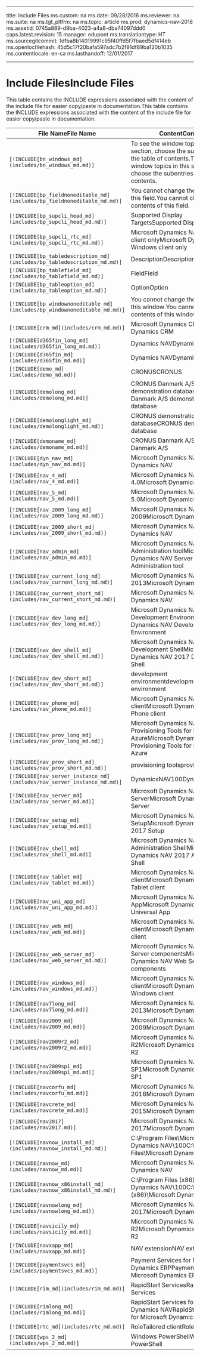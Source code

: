
---
title: Include Files
ms.custom: na
ms.date: 09/28/2016
ms.reviewer: na
ms.suite: na
ms.tgt_pltfrm: na
ms.topic: article
ms.prod: dynamics-nav-2018
ms.assetid: 0745a889-d9ba-4023-a4a8-dba74097ddd0
caps.latest.revision: 15
manager: edupont
ms.translationtype: HT
ms.sourcegitcommit: 1dfba8b14019991c95f40ffd5f7fbaed5df414eb
ms.openlocfilehash: 45d5c17f20bafa597adc7b2f91df89ba120b1035
ms.contentlocale: en-ca
ms.lasthandoff: 12/01/2017

---

# <a name="include-files"></a><span data-ttu-id="0b81b-102">Include Files</span><span class="sxs-lookup"><span data-stu-id="0b81b-102">Include Files</span></span>

<span data-ttu-id="0b81b-103">This table contains the INCLUDE expressions associated with the content of the include file for easier copy/paste in documentation.</span><span class="sxs-lookup"><span data-stu-id="0b81b-103">This table contains the INCLUDE expressions associated with the content of the include file for easier copy/paste in documentation.</span></span>

|<span data-ttu-id="0b81b-104">File Name</span><span class="sxs-lookup"><span data-stu-id="0b81b-104">File Name</span></span>   |<span data-ttu-id="0b81b-105">Content</span><span class="sxs-lookup"><span data-stu-id="0b81b-105">Content</span></span>  |
|------------|---------|
|`[!INCLUDE[bn_windows_md](includes/bn_windows_md.md)]`|<span data-ttu-id="0b81b-106">To see the window topics in this section, choose the subentries in the table of contents.</span><span class="sxs-lookup"><span data-stu-id="0b81b-106">To see the window topics in this section, choose the subentries in the table of contents.</span></span>|
|`[!INCLUDE[bp_fieldnoneditable_md](includes/bp_fieldnoneditable_md.md)]`|<span data-ttu-id="0b81b-107">You cannot change the contents of this field.</span><span class="sxs-lookup"><span data-stu-id="0b81b-107">You cannot change the contents of this field.</span></span>|
|`[!INCLUDE[bp_supcli_head_md](includes/bp_supcli_head_md.md)]`|<span data-ttu-id="0b81b-108">Supported Display Targets</span><span class="sxs-lookup"><span data-stu-id="0b81b-108">Supported Display Targets</span></span>|
|`[!INCLUDE[bp_supcli_rtc_md](includes/bp_supcli_rtc_md.md)]`|<span data-ttu-id="0b81b-109">Microsoft Dynamics NAV Windows client only</span><span class="sxs-lookup"><span data-stu-id="0b81b-109">Microsoft Dynamics NAV Windows client only</span></span>|
|`[!INCLUDE[bp_tabledescription_md](includes/bp_tabledescription_md.md)]`|<span data-ttu-id="0b81b-110">Description</span><span class="sxs-lookup"><span data-stu-id="0b81b-110">Description</span></span>| 
|`[!INCLUDE[bp_tablefield_md](includes/bp_tablefield_md.md)]`|<span data-ttu-id="0b81b-111">Field</span><span class="sxs-lookup"><span data-stu-id="0b81b-111">Field</span></span>|
|`[!INCLUDE[bp_tableoption_md](includes/bp_tableoption_md.md)]`|<span data-ttu-id="0b81b-112">Option</span><span class="sxs-lookup"><span data-stu-id="0b81b-112">Option</span></span>|
|`[!INCLUDE[bp_windownoneditable_md](includes/bp_windownoneditable_md.md)]`|<span data-ttu-id="0b81b-113">You cannot change the contents of this window.</span><span class="sxs-lookup"><span data-stu-id="0b81b-113">You cannot change the contents of this window.</span></span>|
|`[!INCLUDE[crm_md](includes/crm_md.md)]`|<span data-ttu-id="0b81b-114">Microsoft Dynamics CRM</span><span class="sxs-lookup"><span data-stu-id="0b81b-114">Microsoft Dynamics CRM</span></span>|
|`[!INCLUDE[d365fin_long_md](includes/d365fin_long_md.md)]`|<span data-ttu-id="0b81b-115">Dynamics NAV</span><span class="sxs-lookup"><span data-stu-id="0b81b-115">Dynamics NAV</span></span>|
|`[!INCLUDE[d365fin_md](includes/d365fin_md.md)]`|<span data-ttu-id="0b81b-116">Dynamics NAV</span><span class="sxs-lookup"><span data-stu-id="0b81b-116">Dynamics NAV</span></span>|
|`[!INCLUDE[demo_md](includes/demo_md.md)]`|<span data-ttu-id="0b81b-117">CRONUS</span><span class="sxs-lookup"><span data-stu-id="0b81b-117">CRONUS</span></span>|
|`[!INCLUDE[demolong_md](includes/demolong_md.md)]`|<span data-ttu-id="0b81b-118">CRONUS Danmark A/S demonstration database</span><span class="sxs-lookup"><span data-stu-id="0b81b-118">CRONUS Danmark A/S demonstration database</span></span>|
|`[!INCLUDE[demolonglight_md](includes/demolonglight_md.md)]`|<span data-ttu-id="0b81b-119">CRONUS demonstration database</span><span class="sxs-lookup"><span data-stu-id="0b81b-119">CRONUS demonstration database</span></span>|
|`[!INCLUDE[demoname_md](includes/demoname_md.md)]`|<span data-ttu-id="0b81b-120">CRONUS Danmark A/S</span><span class="sxs-lookup"><span data-stu-id="0b81b-120">CRONUS Danmark A/S</span></span>|
|`[!INCLUDE[dyn_nav_md](includes/dyn_nav_md.md)]`|<span data-ttu-id="0b81b-121">Microsoft Dynamics NAV</span><span class="sxs-lookup"><span data-stu-id="0b81b-121">Microsoft Dynamics NAV</span></span>|
|`[!INCLUDE[nav_4_md](includes/nav_4_md.md)]`|<span data-ttu-id="0b81b-122">Microsoft Dynamics NAV 4.0</span><span class="sxs-lookup"><span data-stu-id="0b81b-122">Microsoft Dynamics NAV 4.0</span></span>|
|`[!INCLUDE[nav_5_md](includes/nav_5_md.md)]`|<span data-ttu-id="0b81b-123">Microsoft Dynamics NAV 5.0</span><span class="sxs-lookup"><span data-stu-id="0b81b-123">Microsoft Dynamics NAV 5.0</span></span>|
|`[!INCLUDE[nav_2009_long_md](includes/nav_2009_long_md.md)]`|<span data-ttu-id="0b81b-124">Microsoft Dynamics NAV 2009</span><span class="sxs-lookup"><span data-stu-id="0b81b-124">Microsoft Dynamics NAV 2009</span></span>|
|`[!INCLUDE[nav_2009_short_md](includes/nav_2009_short_md.md)]`|<span data-ttu-id="0b81b-125">Microsoft Dynamics NAV</span><span class="sxs-lookup"><span data-stu-id="0b81b-125">Microsoft Dynamics NAV</span></span>|
|`[!INCLUDE[nav_admin_md](includes/nav_admin_md.md)]`|<span data-ttu-id="0b81b-126">Microsoft Dynamics NAV Server Administration tool</span><span class="sxs-lookup"><span data-stu-id="0b81b-126">Microsoft Dynamics NAV Server Administration tool</span></span>|
|`[!INCLUDE[nav_current_long_md](includes/nav_current_long_md.md)]`|<span data-ttu-id="0b81b-127">Microsoft Dynamics NAV 2013</span><span class="sxs-lookup"><span data-stu-id="0b81b-127">Microsoft Dynamics NAV 2013</span></span>|
|`[!INCLUDE[nav_current_short_md](includes/nav_current_short_md.md)]`|<span data-ttu-id="0b81b-128">Microsoft Dynamics NAV</span><span class="sxs-lookup"><span data-stu-id="0b81b-128">Microsoft Dynamics NAV</span></span>|
|`[!INCLUDE[nav_dev_long_md](includes/nav_dev_long_md.md)]`|<span data-ttu-id="0b81b-129">Microsoft Dynamics NAV Development Environment</span><span class="sxs-lookup"><span data-stu-id="0b81b-129">Microsoft Dynamics NAV Development Environment</span></span>|
|`[!INCLUDE[nav_dev_shell_md](includes/nav_dev_shell_md.md)]`|<span data-ttu-id="0b81b-130">Microsoft Dynamics NAV 2017 Development Shell</span><span class="sxs-lookup"><span data-stu-id="0b81b-130">Microsoft Dynamics NAV 2017 Development Shell</span></span>|
|`[!INCLUDE[nav_dev_short_md](includes/nav_dev_short_md.md)]`|<span data-ttu-id="0b81b-131">development environment</span><span class="sxs-lookup"><span data-stu-id="0b81b-131">development environment</span></span>|
|`[!INCLUDE[nav_phone_md](includes/nav_phone_md.md)]`|<span data-ttu-id="0b81b-132">Microsoft Dynamics NAV Phone client</span><span class="sxs-lookup"><span data-stu-id="0b81b-132">Microsoft Dynamics NAV Phone client</span></span>|
|`[!INCLUDE[nav_prov_long_md](includes/nav_prov_long_md.md)]`|<span data-ttu-id="0b81b-133">Microsoft Dynamics NAV Provisioning Tools for Microsoft Azure</span><span class="sxs-lookup"><span data-stu-id="0b81b-133">Microsoft Dynamics NAV Provisioning Tools for Microsoft Azure</span></span>|
|`[!INCLUDE[nav_prov_short_md](includes/nav_prov_short_md.md)]`|<span data-ttu-id="0b81b-134">provisioning tools</span><span class="sxs-lookup"><span data-stu-id="0b81b-134">provisioning tools</span></span>|
|`[!INCLUDE[nav_server_instance_md](includes/nav_server_instance_md.md)]`|<span data-ttu-id="0b81b-135">DynamicsNAV100</span><span class="sxs-lookup"><span data-stu-id="0b81b-135">DynamicsNAV100</span></span>|
|`[!INCLUDE[nav_server_md](includes/nav_server_md.md)]`|<span data-ttu-id="0b81b-136">Microsoft Dynamics NAV Server</span><span class="sxs-lookup"><span data-stu-id="0b81b-136">Microsoft Dynamics NAV Server</span></span>|
|`[!INCLUDE[nav_setup_md](includes/nav_setup_md.md)]`|<span data-ttu-id="0b81b-137">Microsoft Dynamics NAV 2017 Setup</span><span class="sxs-lookup"><span data-stu-id="0b81b-137">Microsoft Dynamics NAV 2017 Setup</span></span>|
|`[!INCLUDE[nav_shell_md](includes/nav_shell_md.md)]`|<span data-ttu-id="0b81b-138">Microsoft Dynamics NAV 2017 Administration Shell</span><span class="sxs-lookup"><span data-stu-id="0b81b-138">Microsoft Dynamics NAV 2017 Administration Shell</span></span>|
|`[!INCLUDE[nav_tablet_md](includes/nav_tablet_md.md)]`|<span data-ttu-id="0b81b-139">Microsoft Dynamics NAV Tablet client</span><span class="sxs-lookup"><span data-stu-id="0b81b-139">Microsoft Dynamics NAV Tablet client</span></span>|
|`[!INCLUDE[nav_uni_app_md](includes/nav_uni_app_md.md)]`|<span data-ttu-id="0b81b-140">Microsoft Dynamics NAV Universal App</span><span class="sxs-lookup"><span data-stu-id="0b81b-140">Microsoft Dynamics NAV Universal App</span></span>|
|`[!INCLUDE[nav_web_md](includes/nav_web_md.md)]`|<span data-ttu-id="0b81b-141">Microsoft Dynamics NAV Web client</span><span class="sxs-lookup"><span data-stu-id="0b81b-141">Microsoft Dynamics NAV Web client</span></span>|
|`[!INCLUDE[nav_web_server_md](includes/nav_web_server_md.md)]`|<span data-ttu-id="0b81b-142">Microsoft Dynamics NAV Web Server components</span><span class="sxs-lookup"><span data-stu-id="0b81b-142">Microsoft Dynamics NAV Web Server components</span></span>|
|`[!INCLUDE[nav_windows_md](includes/nav_windows_md.md)]`|<span data-ttu-id="0b81b-143">Microsoft Dynamics NAV Windows client</span><span class="sxs-lookup"><span data-stu-id="0b81b-143">Microsoft Dynamics NAV Windows client</span></span>|
|`[!INCLUDE[nav7long_md](includes/nav7long_md.md)]`|<span data-ttu-id="0b81b-144">Microsoft Dynamics NAV 2013</span><span class="sxs-lookup"><span data-stu-id="0b81b-144">Microsoft Dynamics NAV 2013</span></span>|
|`[!INCLUDE[nav2009_md](includes/nav2009_md.md)]`|<span data-ttu-id="0b81b-145">Microsoft Dynamics NAV 2009</span><span class="sxs-lookup"><span data-stu-id="0b81b-145">Microsoft Dynamics NAV 2009</span></span>|
|`[!INCLUDE[nav2009r2_md](includes/nav2009r2_md.md)]`|<span data-ttu-id="0b81b-146">Microsoft Dynamics NAV 2009 R2</span><span class="sxs-lookup"><span data-stu-id="0b81b-146">Microsoft Dynamics NAV 2009 R2</span></span>|
|`[!INCLUDE[nav2009sp1_md](includes/nav2009sp1_md.md)]`|<span data-ttu-id="0b81b-147">Microsoft Dynamics NAV 2009 SP1</span><span class="sxs-lookup"><span data-stu-id="0b81b-147">Microsoft Dynamics NAV 2009 SP1</span></span>|
|`[!INCLUDE[navcorfu_md](includes/navcorfu_md.md)]`|<span data-ttu-id="0b81b-148">Microsoft Dynamics NAV 2016</span><span class="sxs-lookup"><span data-stu-id="0b81b-148">Microsoft Dynamics NAV 2016</span></span>|
|`[!INCLUDE[navcrete_md](includes/navcrete_md.md)]`|<span data-ttu-id="0b81b-149">Microsoft Dynamics NAV 2015</span><span class="sxs-lookup"><span data-stu-id="0b81b-149">Microsoft Dynamics NAV 2015</span></span>|
|`[!INCLUDE[nav2017](includes/nav2017.md)]`|<span data-ttu-id="0b81b-150">Microsoft Dynamics NAV 2017</span><span class="sxs-lookup"><span data-stu-id="0b81b-150">Microsoft Dynamics NAV 2017</span></span>|
|`[!INCLUDE[navnow_install_md](includes/navnow_install_md.md)]`|<span data-ttu-id="0b81b-151">C:\\Program Files\\Microsoft Dynamics NAV\\100</span><span class="sxs-lookup"><span data-stu-id="0b81b-151">C:\\Program Files\\Microsoft Dynamics NAV\\100</span></span>|
|`[!INCLUDE[navnow_md](includes/navnow_md.md)]`|<span data-ttu-id="0b81b-152">Microsoft Dynamics NAV</span><span class="sxs-lookup"><span data-stu-id="0b81b-152">Microsoft Dynamics NAV</span></span>|
|`[!INCLUDE[navnow_x86install_md](includes/navnow_x86install_md.md)]`|<span data-ttu-id="0b81b-153">C:\\Program Files \(x86\)\\Microsoft Dynamics NAV\\100</span><span class="sxs-lookup"><span data-stu-id="0b81b-153">C:\\Program Files \(x86\)\\Microsoft Dynamics NAV\\100</span></span>|
|`[!INCLUDE[navnowlong_md](includes/navnowlong_md.md)]`|<span data-ttu-id="0b81b-154">Microsoft Dynamics NAV 2017</span><span class="sxs-lookup"><span data-stu-id="0b81b-154">Microsoft Dynamics NAV 2017</span></span>|
|`[!INCLUDE[navsicily_md](includes/navsicily_md.md)]`|<span data-ttu-id="0b81b-155">Microsoft Dynamics NAV 2013 R2</span><span class="sxs-lookup"><span data-stu-id="0b81b-155">Microsoft Dynamics NAV 2013 R2</span></span>|
|`[!INCLUDE[navxapp_md](includes/navxapp_md.md)]`|<span data-ttu-id="0b81b-156">NAV extension</span><span class="sxs-lookup"><span data-stu-id="0b81b-156">NAV extension</span></span>|
|`[!INCLUDE[paymentsvcs_md](includes/paymentsvcs_md.md)]`|<span data-ttu-id="0b81b-157">Payment Services for Microsoft Dynamics ERP</span><span class="sxs-lookup"><span data-stu-id="0b81b-157">Payment Services for Microsoft Dynamics ERP</span></span>|
|`[!INCLUDE[rim_md](includes/rim_md.md)]`|<span data-ttu-id="0b81b-158">RapidStart Services</span><span class="sxs-lookup"><span data-stu-id="0b81b-158">RapidStart Services</span></span>|
|`[!INCLUDE[rimlong_md](includes/rimlong_md.md)]`|<span data-ttu-id="0b81b-159">RapidStart Services for Microsoft Dynamics NAV</span><span class="sxs-lookup"><span data-stu-id="0b81b-159">RapidStart Services for Microsoft Dynamics NAV</span></span>|
|`[!INCLUDE[rtc_md](includes/rtc_md.md)]`|<span data-ttu-id="0b81b-160">RoleTailored client</span><span class="sxs-lookup"><span data-stu-id="0b81b-160">RoleTailored client</span></span>|
|`[!INCLUDE[wps_2_md](includes/wps_2_md.md)]`|<span data-ttu-id="0b81b-161">Windows PowerShell</span><span class="sxs-lookup"><span data-stu-id="0b81b-161">Windows PowerShell</span></span>|

